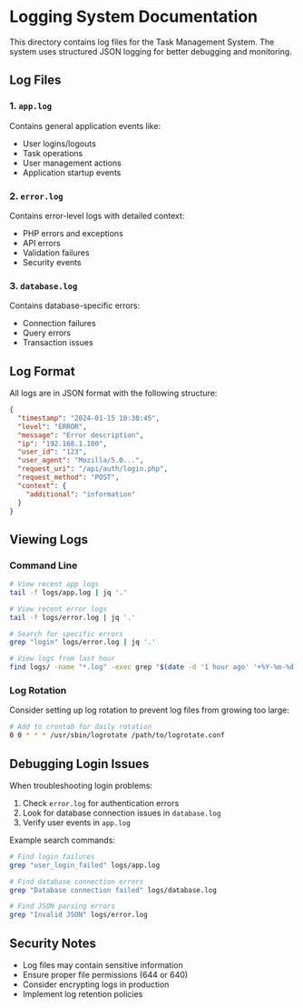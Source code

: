 # Logging System Documentation

This directory contains log files for the Task Management System. The system uses structured JSON logging for better debugging and monitoring.

## Log Files

### 1. `app.log`
Contains general application events like:
- User logins/logouts
- Task operations
- User management actions
- Application startup events

### 2. `error.log`
Contains error-level logs with detailed context:
- PHP errors and exceptions
- API errors
- Validation failures
- Security events

### 3. `database.log`
Contains database-specific errors:
- Connection failures
- Query errors
- Transaction issues

## Log Format

All logs are in JSON format with the following structure:

```json
{
  "timestamp": "2024-01-15 10:30:45",
  "level": "ERROR",
  "message": "Error description",
  "ip": "192.168.1.100",
  "user_id": "123",
  "user_agent": "Mozilla/5.0...",
  "request_uri": "/api/auth/login.php",
  "request_method": "POST",
  "context": {
    "additional": "information"
  }
}
```

## Viewing Logs

### Command Line
```bash
# View recent app logs
tail -f logs/app.log | jq '.'

# View recent error logs
tail -f logs/error.log | jq '.'

# Search for specific errors
grep "login" logs/error.log | jq '.'

# View logs from last hour
find logs/ -name "*.log" -exec grep "$(date -d '1 hour ago' '+%Y-%m-%d %H')" {} \;
```

### Log Rotation
Consider setting up log rotation to prevent log files from growing too large:

```bash
# Add to crontab for daily rotation
0 0 * * * /usr/sbin/logrotate /path/to/logrotate.conf
```

## Debugging Login Issues

When troubleshooting login problems:

1. Check `error.log` for authentication errors
2. Look for database connection issues in `database.log`
3. Verify user events in `app.log`

Example search commands:
```bash
# Find login failures
grep "user_login_failed" logs/app.log

# Find database connection errors
grep "Database connection failed" logs/database.log

# Find JSON parsing errors
grep "Invalid JSON" logs/error.log
```

## Security Notes

- Log files may contain sensitive information
- Ensure proper file permissions (644 or 640)
- Consider encrypting logs in production
- Implement log retention policies 